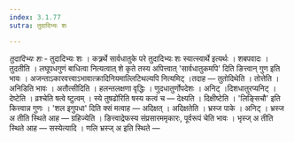 ```yaml
---
index: 3.1.77
sutra: तुदादिभ्यः शः

---
```

_तुदादिभ्यः शः_ - तुदादिभ्यः शः । कत्र्रर्थे सार्वधातुके परे तुदादिभ्यः शः स्यात्स्वार्थे इत्यर्थः । शबपवादः । तुदतीति । लघूपधगुणं बाधित्वा नित्यत्वात् शे कृते तस्य अपित्त्वात् 'सार्वधातुकमपि' दिति ङित्त्वान् गुण इति भावः । अजन्ताऽकारवत्त्वाऽभावात्क्रादिनियमाल्लिटिथल्यपि नित्यमिट् ।तदाह —  तुतोदिथेति । तोत्तेति । अनिडिति भावः । अतौत्सीदिति । हलन्तलक्षणा वृद्धिः । णुदधातुर्णोपदेशः । अनिट् ।दिशधातुरप्यनिट् । देष्टेति । व्रश्चेति षत्वे ष्टुत्वम् । स्ये तुषढो॑रिति षस्य कत्वं च —  देक्ष्यति । दिक्षीष्टेति । 'लिङ्सिचौ' इति कित्त्वान्न गुणः । 'शल इगुपधा' दिति क्सं मत्वाह —  अदिक्षत् । अदिक्षतेति । भ्रस्ज पाके । अनिट् । भ्रस्ज अ तीति स्थिते आह  —  ग्रहिज्येति । ङित्त्वाद्रेफस्य संप्रसारममृकारः, पूर्वरूपं चेति भावः । भृस्ज् अ तीति स्थिते आह  —  सस्येत्यादि । णलि भ्रस्ज् अ इति स्थिते  —  